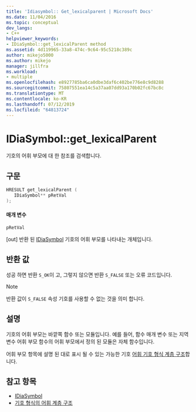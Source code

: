 ```yaml
---
title: 'Idiasymbol:: Get_lexicalparent | Microsoft Docs'
ms.date: 11/04/2016
ms.topic: conceptual
dev_langs:
- C++
helpviewer_keywords:
- IDiaSymbol::get_lexicalParent method
ms.assetid: 4d119965-33a8-474c-9c64-95c5218c389c
author: mikejo5000
ms.author: mikejo
manager: jillfra
ms.workload:
- multiple
ms.openlocfilehash: e8927785ba6ca0dbe3daf6c402be776e8c9d8288
ms.sourcegitcommit: 75807551ea14c5a37aa07dd93a170b02fc67bc8c
ms.translationtype: MT
ms.contentlocale: ko-KR
ms.lasthandoff: 07/12/2019
ms.locfileid: "64813724"
---
```

# <a name="idiasymbolgetlexicalparent"></a>IDiaSymbol::get_lexicalParent
기호의 어휘 부모에 대 한 참조를 검색합니다.

## <a name="syntax"></a>구문

```C++
HRESULT get_lexicalParent ( 
   IDiaSymbol** pRetVal
);
```

#### <a name="parameters"></a>매개 변수
 `pRetVal`

[out] 반환 된 [IDiaSymbol](../../debugger/debug-interface-access/idiasymbol.md) 기호의 어휘 부모를 나타내는 개체입니다.

## <a name="return-value"></a>반환 값
 성공 하면 반환 `S_OK`이 고, 그렇지 않으면 반환 `S_FALSE` 또는 오류 코드입니다.

> [!NOTE]
> 반환 값이 `S_FALSE` 속성 기호를 사용할 수 없는 것을 의미 합니다.

## <a name="remarks"></a>설명
 기호의 어휘 부모는 바깥쪽 함수 또는 모듈입니다. 예를 들어, 함수 매개 변수 또는 지역 변수 어휘 부모 함수의 어휘 부모에서 정의 된 모듈은 자체 함수입니다.

 어휘 부모 항목에 설명 된 대로 표시 될 수 있는 가능한 기호 [어휘 기호 형식 계층 구조](../../debugger/debug-interface-access/lexical-hierarchy-of-symbol-types.md)합니다.

## <a name="see-also"></a>참고 항목
- [IDiaSymbol](../../debugger/debug-interface-access/idiasymbol.md)
- [기호 형식의 어휘 계층 구조](../../debugger/debug-interface-access/lexical-hierarchy-of-symbol-types.md)